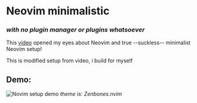 # Neovim minimalistic
### _with no plugin manager or plugins whatsoever_

This [video](https://www.youtube.com/watch?v=skW3clVG5Fo) opened my eyes about Neovim and true --suckless-- minimalist Neovim setup!

This is modified setup from video, i build for myself

## Demo:
![Novim setup demo](https://pasteboard.co/12jLjGleaYT4.png)
_theme is: Zenbones.nvim_

